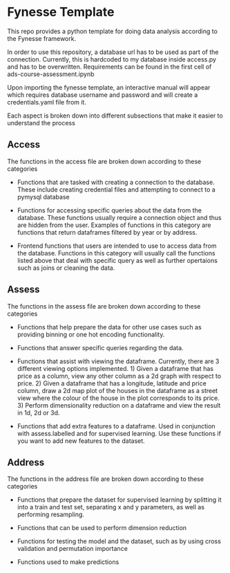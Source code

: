 # Fynesse Template

This repo provides a python template for doing data analysis according to the Fynesse framework.

In order to use this repository, a database url has to be used as part of the connection. Currently, this is hardcoded to my database inside access.py and has to be overwritten. Requirements can be found in the first cell of ads-course-assessment.ipynb

Upon importing the fynesse template, an interactive manual will appear which requires database username and password and will create a credentials.yaml file from it.

Each aspect is broken down into different subsections that make it easier to understand the process

## Access

The functions in the access file are broken down according to these categories

- Functions that are tasked with creating a connection to the database. These include creating credential files and attempting to connect to a pymysql database

- Functions for accessing specific queries about the data from the database. These functions usually require a connection object and thus are hidden from the user. Examples of functions in this category are functions that return dataframes filtered by year or by address.
 
- Frontend functions that users are intended to use to access data from the database. Functions in this category will usually call the functions listed above that deal with specific query as well as further opertaions such as joins or cleaning the data.

## Assess

The functions in the assess file are broken down according to these categories

- Functions that help prepare the data for other use cases such as providing binning or one hot encoding functionality.

- Functions that answer specific queries regarding the data.

- Functions that assist with viewing the dataframe. Currently, there are 3 different viewing options implemented. 1) Given a dataframe that has price as a column, view any other column as a 2d graph with respect to price. 2) Given a dataframe that has a longitude, latitude and price column, draw a 2d map plot of the houses in the dataframe as a street view where the colour of the house in the plot corresponds to its price. 3) Perform dimensionality reduction on a dataframe and view the result in 1d, 2d or 3d. 

- Functions that add extra features to a dataframe. Used in conjunction with assess.labelled and for supervised learning. Use these functions if you want to add new features to the dataset.

## Address

The functions in the address file are broken down according to these categories

- Functions that prepare the dataset for supervised learning by splitting it into a train and test set, separating x and y parameters, as well as performing resampling.

- Functions that can be used to perform dimension reduction

- Functions for testing the model and the dataset, such as by using cross validation and permutation importance

- Functions used to make predictions
